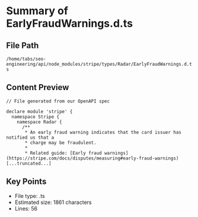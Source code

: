 # Summary of EarlyFraudWarnings.d.ts
  
## File Path
`/home/tabs/seo-engineering/api/node_modules/stripe/types/Radar/EarlyFraudWarnings.d.ts`

## Content Preview
```
// File generated from our OpenAPI spec

declare module 'stripe' {
  namespace Stripe {
    namespace Radar {
      /**
       * An early fraud warning indicates that the card issuer has notified us that a
       * charge may be fraudulent.
       *
       * Related guide: [Early fraud warnings](https://stripe.com/docs/disputes/measuring#early-fraud-warnings)
[...truncated...]
```

## Key Points
- File type: .ts
- Estimated size: 1861 characters
- Lines: 56
